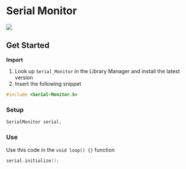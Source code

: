 # Serial Monitor

[![](https://img.shields.io/badge/Available_in_the_Arduino_Library_Manager-2ea44f)]()

## Get Started

**Import**

1. Look up `Serial_Monitor` in the Library Manager and install the latest version
2. Insert the following snippet
 
```ino
#include <Serial-Monitor.h>
```

### Setup

```ino
SerialMonitor serial;
```

### Use

Use this code in the `void loop() {}` function

```ino
serial.initialize();
```
